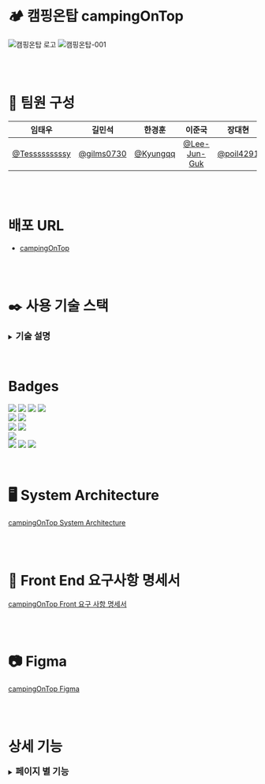 # 🏕️ 캠핑온탑 campingOnTop

![캠핑온탑 로고](https://github.com/Tesssssssssy/HanwhaBC-be02-campingOnTop-config/assets/105422037/177289fc-5e89-4907-aea1-c5eb453c4059)
![캠핑온탑-001](https://github.com/beyond-sw-camp/be02-2nd-MTM-cityCamp/assets/105422037/90d4ac16-a769-498b-912a-7ca4265230ad)

<br>
<br>

# 💪 팀원 구성

<div align="left">

|                    **임태우**                    |                 **길민석**                 |                **한경훈**                |                   **이준국**                    |                **장대현**                |
| :----------------------------------------------: | :----------------------------------------: | :--------------------------------------: | :---------------------------------------------: | :--------------------------------------: |
| [@Tesssssssssy](https://github.com/Tesssssssssy) | [@gilms0730](https://github.com/gilms0730) | [@Kyungqq](https://github.com/heejiyang) | [ @Lee-Jun-Guk](https://github.com/Lee-Jun-Guk) | [@poil4291](https://github.com/poil4291) |

</div>

<br>
<br>


# 배포 URL
- [campingOnTop](http://www.campingontop.kro.kr)

<br>
<br>

# ✒️ 사용 기술 스택
<details>
<summary><b style="font-size: 18px;">기술 설명</b></summary>

### Vue.js
- 컴포넌트 기반의 모듈화로 코드를 재사용하기에 유지보수를 하기 간편하다. 
- 데이터 바인딩을 통해 모델과 뷰를 손쉽게 동기화할 수 있으며, 가상 DOM을 활용하여 실제 DOM 조작을 최소화하여 성능을 향상시킨다.
- 기존 html, js를 사용할 떄와 달리 Store, Pinia 등을 이용해 불필요한 데이터 조회를 줄여 결과적으로 서버에 부담을 줄일 수 있다.
- <b>Pinia, Store</b>
  - Vue.js에서 제공하는 Pinia, Store 기능을 활용해 최대한 동적으로 페이지, 데이터를 제공할 수 있도록 구현했다. 
  - 기존에 HTML, JS에서 페이지 이동 등을 통해 데이터 제공, 페이지 접근을 할 수 있었지만 <br>
   Pinia, Store를 활용해 가상 DOM 등을 이용했기 때문에 유저가 빠르고 쾌적하게 서비스를 이용할 수 있도록 구현했다. 

### JWT
- 페이로드에 필요한 사용자 정의 데이터를 포함할 수 있어, 다양한 환경에서 다양한 요구사항을 충족한다. <br>
 특히 campingOnTop은 id, nickname, email 등을 token에 포함하고 memberStore에 저장하는데 사용된다. 
- JWT는 표준 규격을 따르고 있어, 이를 지원하는 다양한 라이브러리와 플랫폼에서 쉽게 사용할 수 있다. 이는 서비스 간의 상호 운용성을 향상시킨다.
- JWT는 JSON 형식을 사용하며, 정보를 포함하는 데 필요한 최소한의 필드만을 가지고 있다. 
   이는 토큰 크기를 작게 유지하면서 필요한 정보를 전송하는 데 효과적이다.

### MySQL 8.0.32
- 기존에 가상 머신 CentOS8의 mysql-server를 사용하던 중 배포, 성능 등을 고려한 결과 DB 변경을 결정했다. <br>
 -> Amazon RDS 서버에 MySQL 8.0.32 버전을 선택.
- Amazon RDS를 활용하여 데이터베이스를 관리하며, 안정적인 운영 환경을 제공한다.
- 인바운드, 아웃바운드 규칙 설정 등을 통해 안정적이고 빠른 데이터 쿼리 및 API 응답을 가능하게 한다.

### Spring 서버 배포(AWS EC2 Ubuntu 20.04 LTS)
- Spring Boot 프로젝트를 빌드한 후 실행 파일 jar 파일을 AWS EC2 Ubuntu 20.04 서버에 배포했다.
- 인바운드, 아웃바운드 규칙 설정 등을 통해 특정 포트만 접속할 수 있도록 허용했고 <br>
 기본적으로 AWS에서 제공하는 보안, 성능을 최대한 활용할 수 있다. 

### Spring Config 서버 배포(AWS EC2)
- Private Git Repository에서 환경 변수등을 불러오는 Spring Config 서버를 <br>
 AWS EC2 Ubuntu 20.04 서버에 배포했다. 
- Spring 서버와 마찬가지로 규칙 설정 등을 통해 Spring 서버만 접속할 수 있도록 허용했고 <br>
 Spring refresh 등을 통해 수정된 환경 변수 등의 정보를 Spring 서버에 제공한다. 
</details>
<br>
<br>


# Badges
<div align="left">
	<img src="https://img.shields.io/badge/HTML5-E34F26?style=flat&logo=HTML5&logoColor=white" />
	<img src="https://img.shields.io/badge/CSS3-1572B6?style=flat&logo=CSS3&logoColor=white" />
	<img src="https://img.shields.io/badge/JavaScript-F7DF1E?style=flat&logo=JavaScript&logoColor=white" />
  <img src="https://img.shields.io/badge/vuejs-%2335495e.svg?style=flat&logo=vuedotjs&logoColor=%234FC08D" />

  <br>

  <img src="https://img.shields.io/badge/jQuery-0769AD?style=flat&logo=jQuery&logoColor=white" />
  <img src="https://img.shields.io/badge/Bootstrap-7952B3?style=flat&logo=Bootstrap&logoColor=white" />

  <br>

  <img src="https://img.shields.io/badge/SpringBoot-6DB33F?style=flat&logo=SpringBoot&logoColor=white" />
  <img src="https://img.shields.io/badge/Java-007396?style=flat&logo=Conda-Forge&logoColor=white" />

  <br>

  <img src="https://img.shields.io/badge/GitHub-181717?style=flat-square&logo=GitHub&logoColor=white"/>

  <br>

  <img src="https://img.shields.io/badge/MySQL-4479A1?style=flat-square&logo=MySQL&logoColor=white"/>
  <img src="https://img.shields.io/badge/Ubuntu-E95420?style=flat-square&logo=Ubuntu&logoColor=white"/>
  <img src="https://img.shields.io/badge/Amazon AWS-232F3E?style=flat-square&logo=amazonaws&logoColor=white"/>

  <br />
</div>

<br>
<br>

# 🖥️ System Architecture

[campingOnTop System Architecture](https://github.com/beyond-sw-camp/be02-3rd-MTM-cityCamp/assets/105422037/a2298147-69fa-405e-9485-79b89b706371)

<br>
<br>

# 📜 Front End 요구사항 명세서
[campingOnTop Front 요구 사항 명세서](https://docs.google.com/spreadsheets/d/1M9KUdkTvYwlbRystq-_26WpynnnbtVQdG6v5hFsb93Y/edit#gid=1284096346)

<br>
<br>

# 📷 Figma

[campingOnTop Figma](https://www.figma.com/file/JeGMJmeA0suRljrCCnQ7Ny/campingOnTop-Figma?type=design&node-id=0-1&mode=design&t=ED4wl242eXWHWpMy-0)

<br>
<br>

# 상세 기능

<details>
  <summary><b style="font-size: 18px;">페이지 별 기능</b></summary>

<details>
  <summary style="margin-left: 20px;"><b style="font-size: 16px;">초기화면</b></summary>

[campingOnTop Home 조회 기능 시연](https://github.com/beyond-sw-camp/be02-3rd-MTM-cityCamp/assets/144295389/63df35da-793e-4c6c-8f38-624c47384d2d)

</details>

<details>
  <summary style="margin-left: 20px;"><b style="font-size: 16px;">회원가입</b></summary>

[campingOnTop 회원가입 기능 시연](https://github.com/beyond-sw-camp/be02-3rd-MTM-cityCamp/assets/144295389/36f39df2-6d8d-4686-837f-99a0a8bb81e1)

</details>

<details>
  <summary style="margin-left: 20px;"><b style="font-size: 16px;">이메일 인증</b></summary>

[이메일 인증 시연 영상](https://github.com/beyond-sw-camp/be02-3rd-MTM-cityCamp/assets/144295389/d12f7db7-97cf-4c2e-8c33-fb19a145a93b)
[이메일 인증 시연 gif](https://github.com/beyond-sw-camp/be02-3rd-MTM-cityCamp/assets/105422037/d1b98b01-a8c3-44e9-bb43-51d237d1f719)
</details>

<details>
  <summary style="margin-left: 20px;"><b style="font-size: 16px;">로그인</b></summary>

[로그인 기능 시연 영상](https://github.com/beyond-sw-camp/be02-3rd-MTM-cityCamp/assets/144295389/784671b6-f2ef-4d62-91a9-d6c7abe13d5e)
[로그인 기능 시연 gif](https://github.com/beyond-sw-camp/be02-3rd-MTM-cityCamp/assets/105422037/2486c22a-10e4-40e8-90a0-85c65aef7693)
</details>

<details>
  <summary style="margin-left: 20px;"><b style="font-size: 16px;">로그아웃</b></summary>

[로그아웃 기능 시연 영상](https://github.com/beyond-sw-camp/be02-3rd-MTM-cityCamp/assets/144295389/a85336c7-2074-4d74-83bb-126256a78c08)
[로그아웃 기능 시연 gif](https://github.com/beyond-sw-camp/be02-3rd-MTM-cityCamp/assets/105422037/fba6d743-4772-4cdf-b87e-e1e159940f02)

</details>

<details>
  <summary style="margin-left: 20px;"><b style="font-size: 16px;">숙소 검색</b></summary>

[숙소 이름으로 검색 기능 시연 영상](https://github.com/beyond-sw-camp/be02-3rd-MTM-cityCamp/assets/144295389/c6b5b0cf-29f4-4297-9d39-d4116f0ecb68)
[숙소 이름으로 검색 기능 시연 gif](https://github.com/beyond-sw-camp/be02-3rd-MTM-cityCamp/assets/105422037/ebb9792f-ac91-4f9d-b2f0-1c2b6cf66fdd)

<br>  

[숙소 주소로 검색 기능 시연 영상](https://github.com/beyond-sw-camp/be02-3rd-MTM-cityCamp/assets/144295389/5a1a9497-a53e-44f3-a110-2a9e66ac481a)
[숙소 주소로 검색 기능 시연 gif](https://github.com/beyond-sw-camp/be02-3rd-MTM-cityCamp/assets/105422037/0e7641b5-70a0-4aa5-bd4e-faa5da251880)

</details>

<details>
  <summary style="margin-left: 20px;"><b style="font-size: 16px;">숙소 등록</b></summary>

[숙소 등록 기능 시연 영상](https://github.com/beyond-sw-camp/be02-3rd-MTM-cityCamp/assets/144295389/e43b04bc-8481-4b56-9b46-34f04bb8bc6f)
[숙소 등록 기능 시연 gif](https://github.com/beyond-sw-camp/be02-3rd-MTM-cityCamp/assets/105422037/a3762cb0-18a6-4f38-ad89-058c7669fd2a)

</details>

<details>
  <summary style="margin-left: 20px;"><b style="font-size: 16px;">좋아요</b></summary>

[좋아요 기능 시연 영상](https://github.com/beyond-sw-camp/be02-3rd-MTM-cityCamp/assets/144295389/9383cf9a-8d7e-4def-8a6e-2ad7206f0722)
[좋아요 기능 시연 gif](https://github.com/beyond-sw-camp/be02-3rd-MTM-cityCamp/assets/105422037/3791fb00-3450-443a-8e64-503cdec82c5b)

</details>

<details>
  <summary style="margin-left: 20px;"><b style="font-size: 16px;">장바구니</b></summary>

[장바구니 기능 시연 영상](https://github.com/beyond-sw-camp/be02-3rd-MTM-cityCamp/assets/144295389/83215b61-a975-4c3b-85ba-aced116884e3)
[장바구니 기능 시연 gif](https://github.com/beyond-sw-camp/be02-3rd-MTM-cityCamp/assets/105422037/a1b5356f-fb60-496b-9f49-11a22942568d)
</details>
</details>
